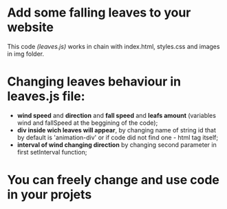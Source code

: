 # Add some falling leaves to your website
This code _(leaves.js)_ works in chain with index.html, styles.css and images in img folder.

# Changing leaves behaviour in leaves.js file:
- **wind speed** and **direction** and **fall speed** and **leafs amount** (variables wind and fallSpeed at the beggining of the code);
- **div inside wich leaves will appear**, by changing name of string id that by default is 'animation-div' or if code did not find one - html tag itself;
- **interval of wind changing direction** by changing second parameter in first setInterval function;

# **You can freely change and use code in your projets**
